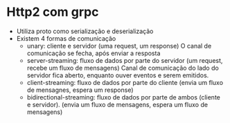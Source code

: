 # Http2 com grpc
- Utiliza proto como serialização e deserialização
- Existem 4 formas de comunicação
  - unary: cliente e servidor (uma request, um response)
    O canal de comunicação se fecha, após enviar a resposta
  - server-streaming: fluxo de dados por parte do servidor (um request, recebe um fluxo de mensagens)
    Canal de comunicação do lado do servidor fica aberto, enquanto ouver eventos e serem emitidos.
  - client-streaming: fluxo de dados por parte do cliente (envia um fluxo de mensagnes, espera um response)
  - bidirectional-streaming: fluxo de dados por parte de ambos (cliente e servidor). (envia um fluxo de mensagens, espera um fluxo de mensagens)

